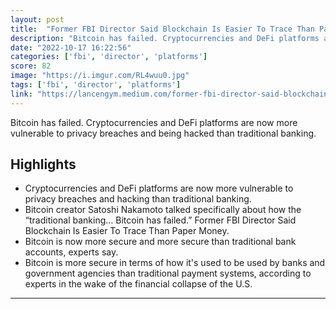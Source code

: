 ```yaml
---
layout: post
title:  "Former FBI Director Said Blockchain Is Easier To Trace Than Paper Money"
description: "Bitcoin has failed. Cryptocurrencies and DeFi platforms are now more vulnerable to privacy breaches and being hacked than traditional banking."
date: "2022-10-17 16:22:56"
categories: ['fbi', 'director', 'platforms']
score: 82
image: "https://i.imgur.com/RL4wuu0.jpg"
tags: ['fbi', 'director', 'platforms']
link: "https://lancengym.medium.com/former-fbi-director-said-blockchain-is-easier-to-trace-than-paper-money-c3400f8d9596"
---
```


Bitcoin has failed. Cryptocurrencies and DeFi platforms are now more vulnerable to privacy breaches and being hacked than traditional banking.

## Highlights

- Cryptocurrencies and DeFi platforms are now more vulnerable to privacy breaches and hacking than traditional banking.
- Bitcoin creator Satoshi Nakamoto talked specifically about how the “traditional banking… Bitcoin has failed.” Former FBI Director Said Blockchain Is Easier To Trace Than Paper Money.
- Bitcoin is now more secure and more secure than traditional bank accounts, experts say.
- Bitcoin is more secure in terms of how it's used to be used by banks and government agencies than traditional payment systems, according to experts in the wake of the financial collapse of the U.S.

---
